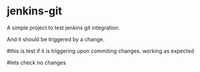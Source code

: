 # jenkins-git
A simple project to test jenkins git integration.

And it should be triggered by a change.


#this is test if it is triggering upon commiting changes.
working as expected

#lets check
no changes
